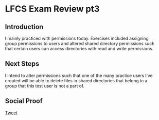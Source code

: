 # LFCS Exam Review pt3

## Introduction

I mainly practiced with permissions today. Exercises included assigning group permissions to users and altered shared directory permissions such that certain users can access directories with read and write permissions.

## Next Steps

I intend to alter permissions such that one of the many practice users I've created will be able to delete files in shared directories that belong to a group that this test user is not a part of.

## Social Proof

[Tweet]()
